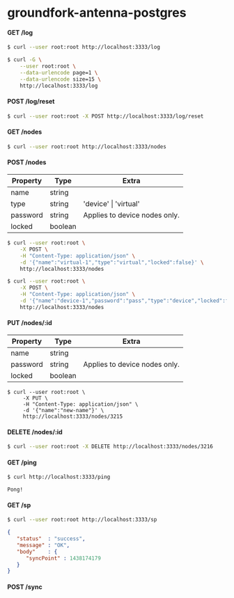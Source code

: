 # groundfork-antenna-postgres

#### GET /log

```bash
$ curl --user root:root http://localhost:3333/log 
```

```bash
$ curl -G \
    --user root:root \
    --data-urlencode page=1 \
    --data-urlencode size=15 \
    http://localhost:3333/log
```

#### POST /log/reset

```bash
$ curl --user root:root -X POST http://localhost:3333/log/reset  
```

#### GET /nodes

```bash
$ curl --user root:root http://localhost:3333/nodes
```

#### POST /nodes

| Property      | Type          | Extra                      |   
| ------------- |---------------|----------------------------| 
| name          | string        |                            |
| type          | string        | 'device' &#124; 'virtual'  |
| password      | string        | Applies to device nodes only. |
| locked        | boolean       |                            |

```bash
$ curl --user root:root \
    -X POST \
    -H "Content-Type: application/json" \
    -d '{"name":"virtual-1","type":"virtual","locked":false}' \
    http://localhost:3333/nodes  
```

```bash
$ curl --user root:root \
    -X POST \
    -H "Content-Type: application/json" \
    -d '{"name":"device-1","password":"pass","type":"device","locked":false}' \
    http://localhost:3333/nodes 
```

#### PUT /nodes/:id

| Property      | Type          | Extra                      |   
| ------------- |---------------|----------------------------| 
| name          | string        |                            |
| password      | string        | Applies to device nodes only. |
| locked        | boolean       |                            |

```
$ curl --user root:root \ 
     -X PUT \
     -H "Content-Type: application/json" \
     -d '{"name":"new-name"}' \
     http://localhost:3333/nodes/3215
```

#### DELETE /nodes/:id

```bash
$ curl --user root:root -X DELETE http://localhost:3333/nodes/3216
```

#### GET /ping

```bash
$ curl http://localhost:3333/ping
```

```
Pong!
```

#### GET /sp

```bash
$ curl --user root:root http://localhost:3333/sp 
```

```json
{
   "status"  : "success",
   "message" : "OK",
   "body"    : {
      "syncPoint" : 1438174179
   }
}
```

#### POST /sync
